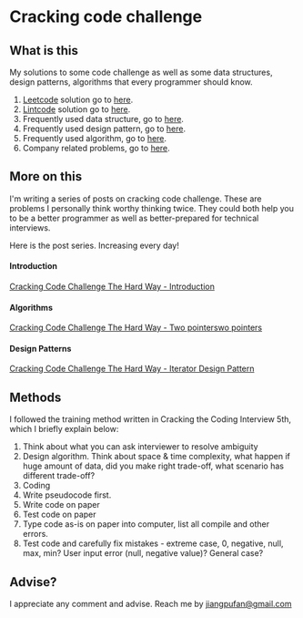 # Cracking code challenge

## What is this

My solutions to some code challenge as well as some data structures, design patterns, algorithms that every programmer should know.

1. [Leetcode](https://leetcode.com/) solution go to [here](https://github.com/otnt/CodeChallenge).
2. [Lintcode](http://lintcode.com/) solution go to [here](https://github.com/otnt/CodeChallenge/tree/master/lintcode/java).
3. Frequently used data structure, go to [here](https://github.com/otnt/CodeChallenge/tree/master/DataStructure).
4. Frequently used design pattern, go to [here](https://github.com/otnt/CodeChallenge/tree/master/DesignPattern).
5. Frequently used algorithm, go to [here]().
6. Company related problems, go to [here](https://github.com/otnt/CodeChallenge/tree/master/Company).

## More on this

I'm writing a series of posts on cracking code challenge. These are problems I personally think worthy thinking twice. They could both help you to be a better programmer as well as better-prepared for technical interviews.

Here is the post series. Increasing every day!

#### Introduction
[Cracking Code Challenge The Hard Way - Introduction](http://otnt.github.io/2016/02/19/Cracking-Code-Challenge-The-Hard-Way-Introduction/)

#### Algorithms
[Cracking Code Challenge The Hard Way - Two pointerswo pointers](http://otnt.github.io/2016/02/19/Cracking-Code-Challenge-The-Hard-Way-Two-pointers/)

#### Design Patterns
[Cracking Code Challenge The Hard Way - Iterator Design Pattern](http://otnt.github.io/2016/03/05/Cracking-Code-Challenge-The-Hard-Way-Iterator-Design-Pattern/)

## Methods

I followed the training method written in Cracking the Coding Interview 5th, which I briefly explain below:

1. Think about what you can ask interviewer to resolve ambiguity
2. Design algorithm. Think about space & time complexity, what happen if huge amount of data, did you make right trade-off, what scenario has different trade-off?
3. Coding
 1. Write pseudocode first.
 2. Write code on paper
 3. Test code on paper
4. Type code as-is on paper into computer, list all compile and other errors.
5. Test code and carefully fix mistakes - extreme case, 0, negative, null, max, min? User input error (null, negative value)? General case?

## Advise?

I appreciate any comment and advise. Reach me by jiangpufan@gmail.com
